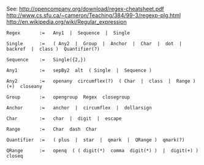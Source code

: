 See:  http://opencompany.org/download/regex-cheatsheet.pdf
      http://www.cs.sfu.ca/~cameron/Teaching/384/99-3/regexp-plg.html
      http://en.wikipedia.org/wiki/Regular_expression
      
    
    Regex       :=   Any1  |  Sequence  |  Single
    
    Single      :=   ( Any2  |  Group  |  Anchor  |  Char  |  dot  |  backref  |  class )  Quantifier(?)
    
    Sequence    :=   Single({2,})
    
    Any1        :=   sepBy2  alt  ( Single  |  Sequence )
    
    Any2        :=   openany  circumflex(?)  ( Char  |  class  |  Range )(+)  closeany
    
    Group       :=   opengroup  Regex  closegroup
    
    Anchor      :=   anchor  |  circumflex  |  dollarsign    
    
    Char        :=   char  |  digit  |  escape
    
    Range       :=   Char  dash  Char
    
    Quantifier  :=   ( plus  |  star  |  qmark  |  QRange )  qmark(?)
    
    QRange      :=   openq  ( ( digit(*)  comma  digit(*) )  |  digit(+) )  closeq
